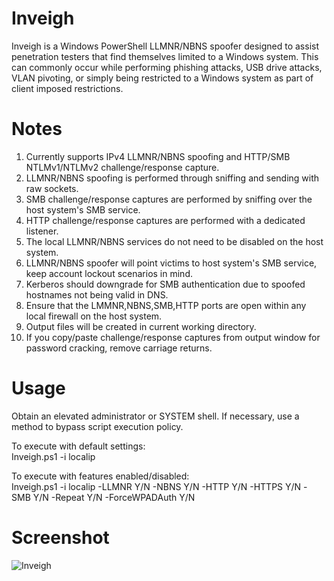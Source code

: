 # Inveigh
Inveigh is a Windows PowerShell LLMNR/NBNS spoofer designed to assist penetration testers that find themselves limited to a Windows system. This can commonly occur while performing phishing attacks, USB drive attacks, VLAN pivoting, or simply being restricted to a Windows system as part of client imposed restrictions.

# Notes
1. Currently supports IPv4 LLMNR/NBNS spoofing and HTTP/SMB NTLMv1/NTLMv2 challenge/response capture.
2. LLMNR/NBNS spoofing is performed through sniffing and sending with raw sockets. 
3. SMB challenge/response captures are performed by sniffing over the host system's SMB service.
4. HTTP challenge/response captures are performed with a dedicated listener.
5. The local LLMNR/NBNS services do not need to be disabled on the host system. 
6. LLMNR/NBNS spoofer will point victims to host system's SMB service, keep account lockout scenarios in mind.
7. Kerberos should downgrade for SMB authentication due to spoofed hostnames not being valid in DNS.
8. Ensure that the LMMNR,NBNS,SMB,HTTP ports are open within any local firewall on the host system.
9. Output files will be created in current working directory.
10. If you copy/paste challenge/response captures from output window for password cracking, remove carriage returns.

# Usage
Obtain an elevated administrator or SYSTEM shell. If necessary, use a method to bypass script execution policy.

To execute with default settings:  
Inveigh.ps1 -i localip

To execute with features enabled/disabled:   
Inveigh.ps1 -i localip -LLMNR Y/N -NBNS Y/N -HTTP Y/N -HTTPS Y/N -SMB Y/N -Repeat Y/N -ForceWPADAuth Y/N

# Screenshot
![Inveigh](https://cloud.githubusercontent.com/assets/5897462/7216149/c49679ce-e5c2-11e4-9825-2abacc56e91f.PNG)
